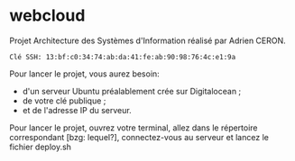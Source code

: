 # webcloud

Projet Architecture des Systèmes d'Information réalisé par Adrien CERON.

`Clé SSH: 13:bf:c0:34:74:ab:da:41:fe:ab:90:98:76:4c:e1:9a`

Pour lancer le projet, vous aurez besoin:

- d'un serveur Ubuntu préalablement crée sur Digitalocean ;
- de votre clé publique ;
- et de l'adresse IP du serveur.

Pour lancer le projet, ouvrez votre terminal, allez dans le répertoire
correspondant [bzg: lequel?], connectez-vous au serveur et lancez le
fichier deploy.sh
